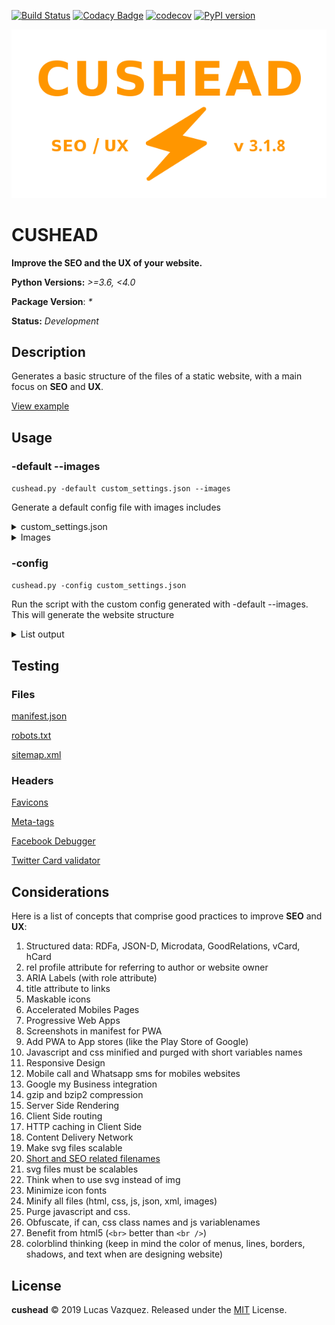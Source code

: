 [![Build Status](https://api.travis-ci.org/lucasvazq/cushead.svg?branch=master)](https://travis-ci.org/lucasvazq/cushead)
[![Codacy Badge](https://api.codacy.com/project/badge/Grade/ce412113e4144c9f9739a99a0d0b77f5)](https://app.codacy.com/app/lucasvazq/cushead?utm_source=github.com&utm_medium=referral&utm_content=lucasvazq/cushead&utm_campaign=Badge_Grade_Dashboard)
[![codecov](https://codecov.io/gh/lucasvazq/cushead/branch/master/graph/badge.svg)](https://codecov.io/gh/lucasvazq/cushead)
[![PyPI version](https://badge.fury.io/py/cushead.svg)](https://badge.fury.io/py/cushead)

<div align="center">
  <img src="./docs/logo_with_version.png" alt="cushead logo">
</div>

# CUSHEAD

**Improve the SEO and the UX of your website.**

**Python Versions:** _>=3.6, <4.0_

**Package Version**: _*_

**Status:** _Development_

## Description

Generates a basic structure of the files of a static website,
with a main focus on **SEO** and **UX**.

[View example](./docs/example/)


## Usage

### -default --images

`cushead.py -default custom_settings.json --images`

Generate a default config file with images includes

<details>

  <summary>custom_settings.json</summary>

  Can edit all of this settings.

  ```json
{
    "comment":  {
        "About":            "Config file used by python CUSHEAD",
        "Format":           "JSON",
        "Git":              "https://github.com/lucasvazq/cushead",
        "Documentation":    "https://github.com/lucasvazq/cushead/blob/master/README.md"
    },
    "required": {
        "static_url":       "/static/"
    },
    "recommended": {
        "favicon_ico":      "./favicon_ico_16px.ico",
        "favicon_png":      "./favicon_png_1600px.png",
        "favicon_svg":      "./favicon_svg_scalable.svg",
        "preview_png":      "./preview_png_500px.png"
    },
    "default": {
        "general": {
            "content-type":     "text/html; charset=utf-8",
            "X-UA-Compatible":  "ie=edge",
            "viewport":         "width=device-width, initial-scale=1",
            "language":         "en",
            "territory":        "US",
            "clean_url":        "microsoft.com",
            "protocol":         "https://",
            "robots":           "index, follow"
        },
        "basic": {
            "title":            "Microsoft",
            "description":      "Technology Solutions",
            "subject":          "Home Page",
            "keywords":         "Microsoft, Windows",
            "background_color": "#FFFFFF",
            "author":           "Lucas Vazquez"
        },
        "social_media": {
            "facebook_app_id":  "123456",
            "twitter_user_@":   "@Microsoft",
            "twitter_user_id":  "123456"
        }
    },
    "progressive_web_apps": {
        "dir":              "ltr",
        "start_url":        "/",
        "orientation":      "landscape",
        "scope":            "/",
        "display":          "browser",
        "platform":        "web",
        "applications":     [
            {
                "platform":     "play",
                "url":          "https://play.google.com/store/apps/details?id=com.example.app",
                "id":           "com.example.app"
            },
            {
                "platform":     "itunes",
                "url":          "https://itunes.apple.com/app/example-app/id123456"
            }
        ]
    }
}
  ```

</details>

<details>

  <summary>Images</summary>

  ```txt
    favicon_ico_16px.ico
    favicon_png_1600px.png
    favicon_svg_scalable.svg
    preview_png_500px.png
  ```

</details>

### -config

`cushead.py -config custom_settings.json`

Run the script with the custom config generated with -default --images.
This will generate the website structure

<details>

  <summary>List output</summary>

*/: the folder where is the settings json file.

*STATIC/: The statics files folder. It depends on the 'static_url' key in the
settings file.

*IMAGES/: A tons of images files in png format, and one in svg.

```txt
*/
├─ custom_settings.json
└── /output
    ├── index.html
    ├── favicon.ico
    ├── robots.txt
    ├── sitemap.xml
    └── *STATIC/
        ├── manifest.json
        ├── browserconfig.xml
        └── *IMAGES/
```

</details>

## Testing

### Files

[manifest.json](https://manifest-validator.appspot.com/)

[robots.txt](https://sitechecker.pro/es/robots-tester/)

[sitemap.xml](https://www.xml-sitemaps.com/validate-xml-sitemap.html)

### Headers

[Favicons](https://realfavicongenerator.net/favicon_checker)

[Meta-tags](https://www.heymeta.com/)

[Facebook Debugger](https://developers.facebook.com/tools/debug/)

[Twitter Card validator](https://cards-dev.twitter.com/validator)

## Considerations

Here is a list of concepts that comprise good practices to improve **SEO** and
**UX**:

1) Structured data: RDFa, JSON-D, Microdata, GoodRelations, vCard, hCard
2) rel profile attribute for referring to author or website owner
3) ARIA Labels (with role attribute)
4) title attribute to links
5) Maskable icons
6) Accelerated Mobiles Pages
7) Progressive Web Apps
8) Screenshots in manifest for PWA
9) Add PWA to App stores (like the Play Store of Google)
10) Javascript and css minified and purged with short variables names
11) Responsive Design
12) Mobile call and Whatsapp sms for mobiles websites
13) Google my Business integration
14) gzip and bzip2 compression
15) Server Side Rendering
16) Client Side routing
17) HTTP caching in Client Side
18) Content Delivery Network
19) Make svg files scalable
20) [Short and SEO related filenames](https://saradoesseo.com/seo-basics/what-should-i-name-images-for-seo/)
21) svg files must be scalables
22) Think when to use svg instead of img
23) Minimize icon fonts
24) Minify all files (html, css, js, json, xml, images)
25) Purge javascript and css.
26) Obfuscate, if can, css class names and js variablenames
27) Benefit from html5 (`<br>` better than `<br />`)
28) colorblind thinking (keep in mind the color of menus, lines, borders, shadows, and text when are designing website)

## License

**cushead** © 2019 Lucas Vazquez. Released under the [MIT](http://mit-license.org/) License.

